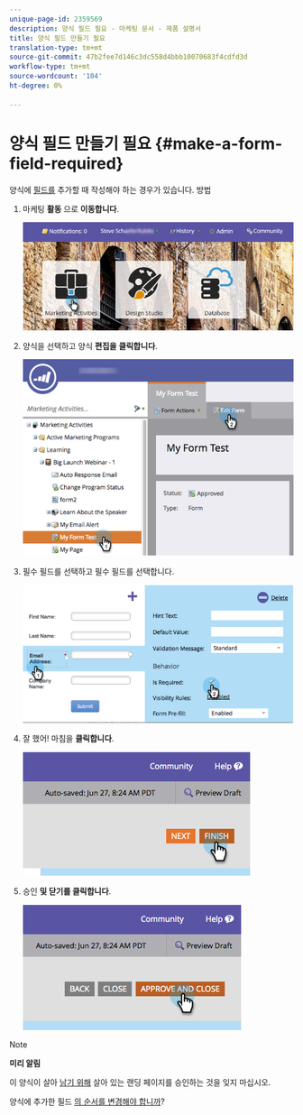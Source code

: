 ```yaml
---
unique-page-id: 2359569
description: 양식 필드 필요 - 마케팅 문서 - 제품 설명서
title: 양식 필드 만들기 필요
translation-type: tm+mt
source-git-commit: 47b2fee7d146c3dc558d4bbb10070683f4cdfd3d
workflow-type: tm+mt
source-wordcount: '104'
ht-degree: 0%

---
```



# 양식 필드 만들기 필요 {#make-a-form-field-required}

양식에 [필드를](add-a-field-to-a-form.md) 추가할 때 작성해야 하는 경우가 있습니다. 방법

1. 마케팅 **활동** 으로 **이동합니다**.

   ![](assets/login-marketing-activities-4.png)

1. 양식을 선택하고 양식 **편집을** **클릭합니다**.

   ![](assets/editform-2.png)

1. 필수 필드를 선택하고 필수 필드를 선택합니다.

   ![](assets/image2014-9-15-17-3a30-3a44.png)

1. 잘 했어! 마침을 **클릭합니다**.

   ![](assets/image2014-9-15-17-3a30-3a58.png)

1. 승인 **및 닫기를 클릭합니다**.

   ![](assets/image2014-9-15-17-3a31-3a11.png)

>[!NOTE]
>
>**미리 알림**
>
>이 양식이 살아 [남기 위해](../../../../product-docs/demand-generation/landing-pages/understanding-landing-pages/approve-unapprove-or-delete-a-landing-page.md) 살아 있는 랜딩 페이지를 승인하는 것을 잊지 마십시오.

양식에 추가한 필드 [의 순서를 변경해야 합니까](../../../../product-docs/demand-generation/forms/form-fields/reorder-fields-in-a-form.md)?